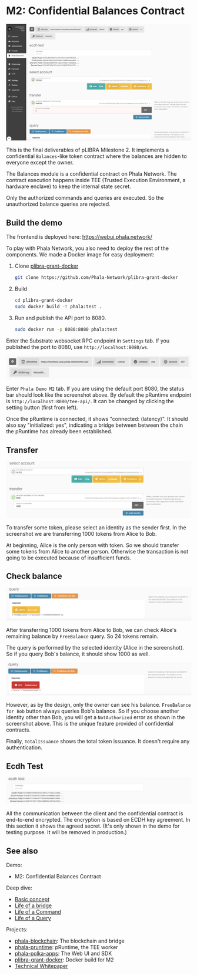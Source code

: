 # M2: Confidential Balances Contract

![](./static/screenshot.png)

This is the final deliverables of pLIBRA Milestone 2. It implements a confidential `Balances`-like
token contract where the balances are hidden to everyone except the owner.

The Balances module is a confidential contract on Phala Network. The contract execution happens
inside TEE (Trusted Execution Environment, a hardware enclave) to keep the internal state secret.

Only the authorized commands and queries are executed. So the unauthorized balance queries are
rejected.

## Build the demo

The frontend is deployed here: <https://webui.phala.network/>

To play with Phala Network, you also need to deploy the rest of the components. We made a Docker
image for easy deployment:

1. Clone [plibra-grant-docker](https://github.com/Phala-Network/plibra-grant-docker)

    ```bash
    git clone https://github.com/Phala-Network/plibra-grant-docker
    ```

2. Build

    ```bash
    cd plibra-grant-docker
    sudo docker build -t phala:test .
    ```

3. Run and publish the API port to 8080.

    ```bash
    sudo docker run -p 8080:8080 phala:test  
    ```

Enter the Substrate websocket RPC endpoint in `Settings` tab. If you published the port to 8080,
use `http://localhost:8080/ws`.

![](./static/status-bar.png)

Enter `Phala Demo M2` tab. If you are using the default port 8080, the status bar should look like
the screenshot above. By default the pRuntime endpoint is `http://localhost:8080/tee-api/`. It can
be changed by clicking the setting button (first from left).

Once the pRuntime is connected, it shows "connected: (latency)". It should also say "initialized: yes", indicating a bridge between between the chain the pRuntime has already been established.

## Transfer

![](./static/transfer.png)

To transfer some token, please select an identity as the sender first. In the screenshot we are
transferring 1000 tokens from Alice to Bob.

At beginning, Alice is the only person with token. So we should transfer some tokens from Alice to
another person. Otherwise the transaction is not going to be executed because of insufficient funds.

## Check balance

![](./static/query-alice.png)

After transferring 1000 tokens from Alice to Bob, we can check Alice's remaining balance by
`FreeBalance` query. So 24 tokens remain.

The query is performed by the selected identity (Alice in the screenshot). So if you query Bob's
balance, it should show 1000 as well.

![](./static/query-bob.png)

However, as by the design, only the owner can see his balance. `FreeBalance for Bob` button
always queries Bob's balance. So if you choose another identity other than Bob, you will get a
`NotAuthorized` error as shown in the screenshot above. This is the unique feature provided of
confidential contracts.

Finally, `TotalIssuance` shows the total token issuance. It doesn't require any authentication.

## Ecdh Test

![](./static/ecdh-test.png)

All the communication between the client and the confidential contract is end-to-end encrypted. The
encryption is based on ECDH key agreement. In this section it shows the agreed secret. (It's only
shown in the demo for testing purpose. It will be removed in production.)

## See also

Demo:

- M2: Confidential Balances Contract

Deep dive:

- [Basic concept](./basic-concept.md)
- [Life of a bridge](./life-of-a-bridge.md)
- [Life of a Command](./life-of-a-command.md)
- [Life of a Query](./life-of-a-query.md)

Projects:

- [phala-blockchain](https://github.com/Phala-Network/phala-blockchain): The blockchain and bridge
- [phala-pruntime](https://github.com/Phala-Network/phala-pruntime): pRuntime, the TEE worker
- [phala-polka-apps](https://github.com/Phala-Network/phala-polka-apps): The Web UI and SDK
- [plibra-grant-docker](https://github.com/Phala-Network/plibra-grant-docker): Docker build for M2
- [Technical Whitepaper](https://github.com/Phala-Network/Whitepaper)
